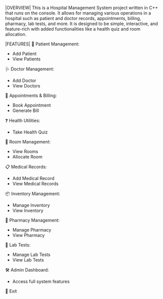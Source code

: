 |OVERVIEW|
This is a Hospital Management System project written in C++ that runs on the console. It allows for managing various operations in a hospital such as patient and doctor records, appointments, billing, pharmacy, lab tests, and more. It is designed to be simple, interactive, and feature-rich with added functionalities like a health quiz and room allocation.

|FEATURES|
👤 Patient Management:
- Add Patient
- View Patients

🩺 Doctor Management:
- Add Doctor
- View Doctors

📅 Appointments & Billing:
- Book Appointment
- Generate Bill

❓ Health Utilities:
- Take Health Quiz

🏨 Room Management:
- View Rooms
- Allocate Room

📋 Medical Records:
- Add Medical Record
- View Medical Records

📦 Inventory Management:
- Manage Inventory
- View Inventory

💊 Pharmacy Management:
- Manage Pharmacy
- View Pharmacy

🔬 Lab Tests:
- Manage Lab Tests
- View Lab Tests

🛠️ Admin Dashboard: 
- Access full system features

🚪 Exit


